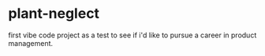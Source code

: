 # plant-neglect
first vibe code project as a test to see if i'd like to pursue a career in product management. 
